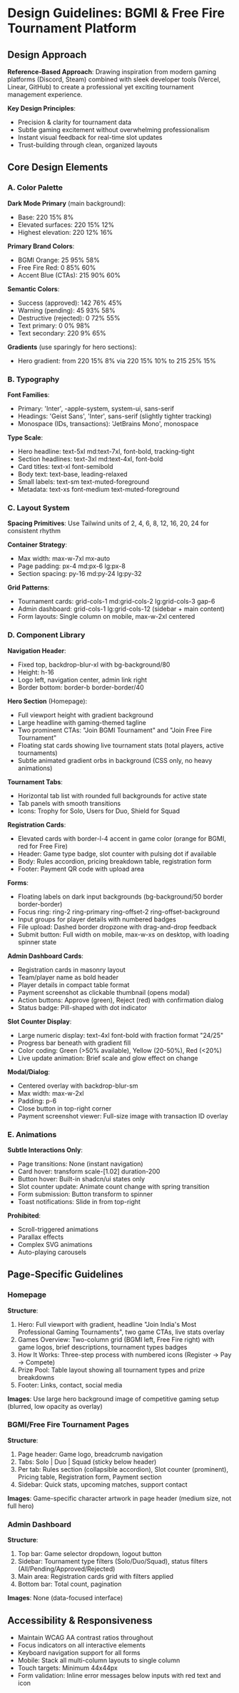 # Design Guidelines: BGMI & Free Fire Tournament Platform

## Design Approach

**Reference-Based Approach**: Drawing inspiration from modern gaming platforms (Discord, Steam) combined with sleek developer tools (Vercel, Linear, GitHub) to create a professional yet exciting tournament management experience.

**Key Design Principles**:
- Precision & clarity for tournament data
- Subtle gaming excitement without overwhelming professionalism
- Instant visual feedback for real-time slot updates
- Trust-building through clean, organized layouts

## Core Design Elements

### A. Color Palette

**Dark Mode Primary** (main background):
- Base: 220 15% 8%
- Elevated surfaces: 220 15% 12%
- Highest elevation: 220 12% 16%

**Primary Brand Colors**:
- BGMI Orange: 25 95% 58%
- Free Fire Red: 0 85% 60%
- Accent Blue (CTAs): 215 90% 60%

**Semantic Colors**:
- Success (approved): 142 76% 45%
- Warning (pending): 45 93% 58%
- Destructive (rejected): 0 72% 55%
- Text primary: 0 0% 98%
- Text secondary: 220 9% 65%

**Gradients** (use sparingly for hero sections):
- Hero gradient: from 220 15% 8% via 220 15% 10% to 215 25% 15%

### B. Typography

**Font Families**:
- Primary: 'Inter', -apple-system, system-ui, sans-serif
- Headings: 'Geist Sans', 'Inter', sans-serif (slightly tighter tracking)
- Monospace (IDs, transactions): 'JetBrains Mono', monospace

**Type Scale**:
- Hero headline: text-5xl md:text-7xl, font-bold, tracking-tight
- Section headlines: text-3xl md:text-4xl, font-bold
- Card titles: text-xl font-semibold
- Body text: text-base, leading-relaxed
- Small labels: text-sm text-muted-foreground
- Metadata: text-xs font-medium text-muted-foreground

### C. Layout System

**Spacing Primitives**: Use Tailwind units of 2, 4, 6, 8, 12, 16, 20, 24 for consistent rhythm

**Container Strategy**:
- Max width: max-w-7xl mx-auto
- Page padding: px-4 md:px-6 lg:px-8
- Section spacing: py-16 md:py-24 lg:py-32

**Grid Patterns**:
- Tournament cards: grid-cols-1 md:grid-cols-2 lg:grid-cols-3 gap-6
- Admin dashboard: grid-cols-1 lg:grid-cols-12 (sidebar + main content)
- Form layouts: Single column on mobile, max-w-2xl centered

### D. Component Library

**Navigation Header**:
- Fixed top, backdrop-blur-xl with bg-background/80
- Height: h-16
- Logo left, navigation center, admin link right
- Border bottom: border-b border-border/40

**Hero Section** (Homepage):
- Full viewport height with gradient background
- Large headline with gaming-themed tagline
- Two prominent CTAs: "Join BGMI Tournament" and "Join Free Fire Tournament"
- Floating stat cards showing live tournament stats (total players, active tournaments)
- Subtle animated gradient orbs in background (CSS only, no heavy animations)

**Tournament Tabs**:
- Horizontal tab list with rounded full backgrounds for active state
- Tab panels with smooth transitions
- Icons: Trophy for Solo, Users for Duo, Shield for Squad

**Registration Cards**:
- Elevated cards with border-l-4 accent in game color (orange for BGMI, red for Free Fire)
- Header: Game type badge, slot counter with pulsing dot if available
- Body: Rules accordion, pricing breakdown table, registration form
- Footer: Payment QR code with upload area

**Forms**:
- Floating labels on dark input backgrounds (bg-background/50 border border-border)
- Focus ring: ring-2 ring-primary ring-offset-2 ring-offset-background
- Input groups for player details with numbered badges
- File upload: Dashed border dropzone with drag-and-drop feedback
- Submit button: Full width on mobile, max-w-xs on desktop, with loading spinner state

**Admin Dashboard Cards**:
- Registration cards in masonry layout
- Team/player name as bold header
- Player details in compact table format
- Payment screenshot as clickable thumbnail (opens modal)
- Action buttons: Approve (green), Reject (red) with confirmation dialog
- Status badge: Pill-shaped with dot indicator

**Slot Counter Display**:
- Large numeric display: text-4xl font-bold with fraction format "24/25"
- Progress bar beneath with gradient fill
- Color coding: Green (>50% available), Yellow (20-50%), Red (<20%)
- Live update animation: Brief scale and glow effect on change

**Modal/Dialog**:
- Centered overlay with backdrop-blur-sm
- Max width: max-w-2xl
- Padding: p-6
- Close button in top-right corner
- Payment screenshot viewer: Full-size image with transaction ID overlay

### E. Animations

**Subtle Interactions Only**:
- Page transitions: None (instant navigation)
- Card hover: transform scale-[1.02] duration-200
- Button hover: Built-in shadcn/ui states only
- Slot counter update: Animate count change with spring transition
- Form submission: Button transform to spinner
- Toast notifications: Slide in from top-right

**Prohibited**:
- Scroll-triggered animations
- Parallax effects
- Complex SVG animations
- Auto-playing carousels

## Page-Specific Guidelines

### Homepage

**Structure**:
1. Hero: Full viewport with gradient, headline "Join India's Most Professional Gaming Tournaments", two game CTAs, live stats overlay
2. Games Overview: Two-column grid (BGMI left, Free Fire right) with game logos, brief descriptions, tournament types badges
3. How It Works: Three-step process with numbered icons (Register → Pay → Compete)
4. Prize Pool: Table layout showing all tournament types and prize breakdowns
5. Footer: Links, contact, social media

**Images**: Use large hero background image of competitive gaming setup (blurred, low opacity as overlay)

### BGMI/Free Fire Tournament Pages

**Structure**:
1. Page header: Game logo, breadcrumb navigation
2. Tabs: Solo | Duo | Squad (sticky below header)
3. Per tab: Rules section (collapsible accordion), Slot counter (prominent), Pricing table, Registration form, Payment section
4. Sidebar: Quick stats, upcoming matches, support contact

**Images**: Game-specific character artwork in page header (medium size, not full hero)

### Admin Dashboard

**Structure**:
1. Top bar: Game selector dropdown, logout button
2. Sidebar: Tournament type filters (Solo/Duo/Squad), status filters (All/Pending/Approved/Rejected)
3. Main area: Registration cards grid with filters applied
4. Bottom bar: Total count, pagination

**Images**: None (data-focused interface)

## Accessibility & Responsiveness

- Maintain WCAG AA contrast ratios throughout
- Focus indicators on all interactive elements
- Keyboard navigation support for all forms
- Mobile: Stack all multi-column layouts to single column
- Touch targets: Minimum 44x44px
- Form validation: Inline error messages below inputs with red text and icon